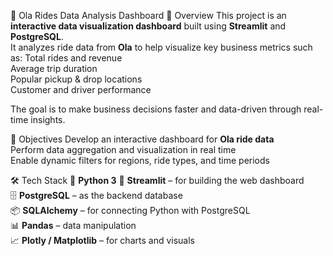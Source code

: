  🚖 Ola Rides Data Analysis Dashboard
 🧠 Overview
This project is an **interactive data visualization dashboard** built using **Streamlit** and **PostgreSQL**.  
It analyzes ride data from **Ola** to help visualize key business metrics such as:
  Total rides and revenue  
  Average trip duration  
  Popular pickup & drop locations  
  Customer and driver performance  

The goal is to make business decisions faster and data-driven through real-time insights.

 🎯 Objectives
 Develop an interactive dashboard for **Ola ride data**  
 Perform data aggregation and visualization in real time  
 Enable dynamic filters for regions, ride types, and time periods  

 🛠️ Tech Stack
🐍 **Python 3**
🧱 **Streamlit** – for building the web dashboard  
🗄️ **PostgreSQL** – as the backend database  
📦 **SQLAlchemy** – for connecting Python with PostgreSQL  
📊 **Pandas** – data manipulation  
📈 **Plotly / Matplotlib** – for charts and visuals  


